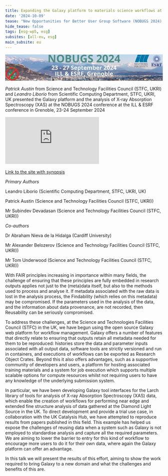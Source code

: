 ```yaml
---
title: Expanding the Galaxy platform to materials science workflows at STFC
date: '2024-10-09'
tease: "New Opportunities for Better User Group Software (NOBUGS 2024) "
hide_tease: false
tags: [esg-wp5, esg]
subsites: [all-eu, esg]
main_subsite: eu
---
```



![NOBUGS Welcome page](./NOBUGS_2024.png)

*Patrick Austin* from Science and Technology Facilities Council (STFC, UKRI) and *Leandro Liborio* from Scientific Computing Department, STFC, UKRI, UK presented the Galaxy platform and the analysis of X-ray Absorption Spectroscopy (XAS) at the NOBUGS 2024 conference at the ILL & ESRF conference in Grenoble, 23-24 September 2024

<iframe src="https://player.vimeo.com/video/1016435799?h=e892312d63&amp;badge=0&amp;autopause=0&amp;player_id=0&amp;app_id=58479" frameborder="0" allow="fullscreen" title="260924 - 56 - Workflow Engines Patrick Austin"></iframe>

[Link to the site with synopsis](https://indico.esrf.fr/event/114/contributions/775/)

_Primary Authors_

Leandro Liborio (Scientific Computing Department, STFC, UKRI, UK)

Patrick Austin (Science and Technology Facilities Council (STFC, UKRI))

Mr Subindev Devadasan (Science and Technology Facilities Council (STFC, UKRI))

_Co-authors_

Dr Abraham Nieva de la Hidalga (Cardiff University)

Mr Alexander Belozerov (Science and Technology Facilities Council (STFC, UKRI))

Mr Tom Underwood (Science and Technology Facilities Council (STFC, UKRI))


With FAIR principles increasing in importance within many fields, the challenge of ensuring that these principles are fully embedded in research outputs applies not just to the (meta)data itself, but also to the methods used to process and analyse it. If metadata associated with the raw data is lost in the analysis process, the Findability (which relies on this metadata) may be compromised. If the parameters used in the analysis of the data, and the information about data provenance, are not recorded, then Reusability can be seriously compromised.

To address these challenges, at the Science and Technologies Facilities Council (STFC) in the UK, we have begun using the open source Galaxy web platform for workflow management. Galaxy offers a number of features that directly relate to ensuring that outputs retain all metadata needed for them to be reproduced: histories store the data and parameter inputs associated with all output data, software tools are strictly versioned and run in containers, and executions of workflows can be exported as Research Object Crates. Beyond this it also offers advantages, such as a supportive community of developers and users, a platform for hosting associated training materials and a system for job execution which supports multiple scalable options for compute resources whilst not requiring users to have any knowledge of the underlying submission system.

In particular, we have been developing Galaxy tool interfaces for the Larch library of tools for analysis of X-ray Absorption Spectroscopy (XAS) data, which enable the creation of workflows for performing near edge and extended fine structure analysis of data gathered at the Diamond Light Source in the UK. To direct development and provide a trial use case, in collaboration with the UK Catalysis Hub, we have attempted to reproduce results from papers published in this field. This example has helped us expose the challenges of reusing data when a system such as Galaxy is not employed to standardise analysis and capture all the required parameters. We are aiming to lower the barrier to entry for this kind of workflow to encourage more users to do it for their own data, where again the Galaxy platform can offer an advantage.

In this talk we will present the results of this effort, aiming to show the work required to bring Galaxy to a new domain and what the challenges and benefits of this are.
